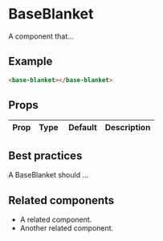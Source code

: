 # BaseBlanket

A component that...

## Example

```html
<base-blanket></base-blanket>
```

## Props

| Prop | Type |  Default | Description |
| ---- | ---- | -------- | ----------- |


## Best practices

A BaseBlanket should ...

## Related components

- A related component.
- Another related component.
